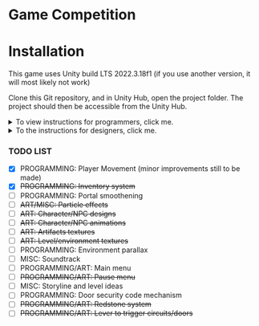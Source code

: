 # Game Competition

# Installation
This game uses Unity build LTS 2022.3.18f1 (if you use another version, it will most likely not work)

Clone this Git repository, and in Unity Hub, open the project folder. 
The project should then be accessible from the Unity Hub.

<details>
  <summary>To view instructions for programmers, click me.</summary>
If you're one of the programmers on this project, make sure have C# installed.
If you're using Visual Studio (strongly recommended if you're just starting out with Unity), modify your build of Visual Studio to inculde Unity IntelliSense. 
If you're using Visual Studio Code and you have C# already installed, just install the Unity extension from the marketplace.

### Programming Naming Conventions
Classes will be named using PascalCase, for example:
```cs
public class DemoClass { }
```

Variables will be named using camelCase, for example:
```cs
private float demoVariable;
```

However, static variables will be named using PascalCalse, for example:
```cs
public static float DemoStaticVariable;
```
</details>

<details>
  <summary>To the instructions for designers, click me.</summary>
  Make sure you have any pixel-art software installed. We'll decide on an art-style and target resolution later.

  ### Uploading Art
  In the Assets folder, open the "Art" folder and upload art into the appropriate sub-folder, if it exists.
</details>

### TODO LIST
- [x] PROGRAMMING: Player Movement (minor improvements still to be made)
- [x] ~~PROGRAMMING: Inventory system~~
- [ ] PROGRAMMING: Portal smoothening
- [ ] ~~ART/MISC: Particle effects~~
- [ ] ~~ART: Character/NPC designs~~
- [ ] ~~ART: Character/NPC animations~~
- [ ] ~~ART: Artifacts textures~~
- [ ] ~~ART: Level/environment textures~~
- [ ] PROGRAMMING: Environment parallax
- [ ] MISC: Soundtrack
- [ ] PROGRAMMING/ART: Main menu
- [ ] ~~PROGRAMMING/ART: Pause menu~~
- [ ] MISC: Storyline and level ideas
- [ ] PROGRAMMING: Door security code mechanism
- [ ] ~~PROGRAMMING/ART: Redstone system~~
- [ ] ~~PROGRAMMING/ART: Lever to trigger circuits/doors~~
